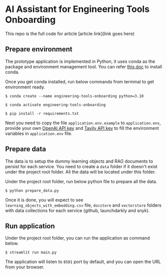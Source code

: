 # AI Assistant for Engineering Tools Onboarding

This repo is the full code for article [article link](link goes here)

## Prepare environment

The prototype application is implemented in Python, it uses conda as the package and environment management tool. You can refer [this doc](https://conda.io/projects/conda/en/latest/user-guide/install/index.html) to install conda.

Once you get conda installed, run below commands from terminal to get environment ready.
```
$ conda create --name engineering-tools-onboarding python=3.10

$ conda activate engineering-tools-onboarding

$ pip install -r requirements.txt
```

Next you need to copy the file `application.env.example` to `application.env`, provide your own [OpenAI API key](https://platform.openai.com/docs/quickstart/step-2-set-up-your-api-key) and [Tavily API key](https://docs.tavily.com/docs/tavily-api/introduction) to fill the environment variables in `application.env` file.

## Prepare data

The data is to setup the dummy learning objects and RAG documents to persist for each service. You need to create a `data` folder if it doesn't exist under the project root folder. All the data will be located under this folder.

Under the project root folder, run below python file to prepare all the data.
```
$ python prepare_data.py
```

Once it is done, you will expect to see `learning_objects_with_embedding.csv` file, `docstore` and `vectorstore` folders with data collections for each service (github, launchdarkly and snyk).

## Run application

Under the project root folder, you can run the application as command below.
```
$ streamlit run main.py
```
The application will listen to `8501` port by default, and you can open the URL from your browser.

